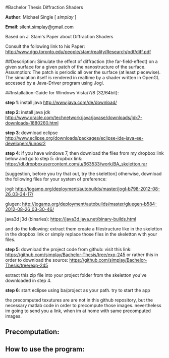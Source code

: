 #Bachelor Thesis Diffraction Shaders

**Author**: Michael Single [ _simplay_ ]

**Email**: silent.simplay@gmail.com

Based on J. Stam's Paper about Diffraction Shaders

Consult the following link to his Paper:
http://www.dgp.toronto.edu/people/stam/reality/Research/pdf/diff.pdf

##Description: 
Simulate the effect of diffraction (the far-field-effect) on a given surface for a given patch of the nanostructure of the surface.
Assumption: The patch is periodic all over the surface (at least piecewise). The simulation itself is rendered in realtime by a shader written in OpenGL accessed by a Java-Driver program using Jogl.


##Installation-Guide for Windows Vista/7/8 (32/64bit):

**step 1**: install java
http://www.java.com/de/download/

**step 2**: install java jdk
http://www.oracle.com/technetwork/java/javase/downloads/jdk7-downloads-1880260.html

**step 3**: download eclipse
http://www.eclipse.org/downloads/packages/eclipse-ide-java-ee-developers/junosr2

**step 4**:
if you have windows 7, then download the files from my dropbox link below and go to step 5:
dropbox link:
https://dl.dropboxusercontent.com/u/663533/work/BA_skeletton.rar

[suggestion, before you try that out, try the skeletton]
otherwise, download the following files for your system of preference:

jogl:
http://jogamp.org/deployment/autobuilds/master/jogl-b798-2012-08-26_03-34-17/

glugen:
http://jogamp.org/deployment/autobuilds/master/gluegen-b584-2012-08-26_03-30-46/

java3d j3d (binaries):
https://java3d.java.net/binary-builds.html

and do the following: extract them
create a filestructure like in the skeletton in the dropbox link or simply replace those files in the skeletton with your files.

**step 5**: download the project code from github:
visit this link: https://github.com/simplay/Bachelor-Thesis/tree/exp-245
or rather this in order to download the source:
https://github.com/simplay/Bachelor-Thesis/tree/exp-245

extract this zip file into your project folder from the skeletton you've downloaded in step 4.

**step 6**: start eclipse using ba/project as your path.
try to start the app

the precomputed texutures are are not in this github repository, but the necessary matlab code in order to precompute those images.
nevertheless im going to send you a link, when im at home with same precomputed images.


## Precomputation:

## How to use the program:
